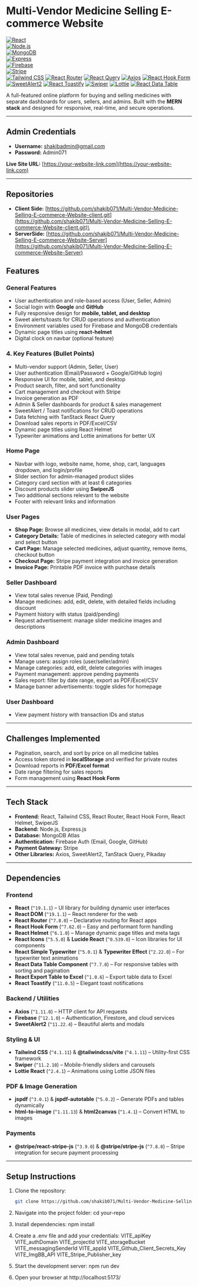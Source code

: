 # Multi-Vendor Medicine Selling E-commerce Website


[![React](https://img.shields.io/badge/React-17.0.2-blue?logo=react)](https://reactjs.org/)  
[![Node.js](https://img.shields.io/badge/Node.js-18.0-green?logo=node.js)](https://nodejs.org/)  
[![MongoDB](https://img.shields.io/badge/MongoDB-6.0.2-brightgreen?logo=mongodb)](https://www.mongodb.com/)  
[![Express](https://img.shields.io/badge/Express-4.18.2-black?logo=express)](https://expressjs.com/)  
[![Firebase](https://img.shields.io/badge/Firebase-9.22-yellow?logo=firebase)](https://firebase.google.com/)  
[![Stripe](https://img.shields.io/badge/Stripe-8.0-purple?logo=stripe)](https://stripe.com/)  
[![Tailwind CSS](https://img.shields.io/badge/TailwindCSS-4.1.11-blue?logo=tailwind-css)](https://tailwindcss.com/)
[![React Router](https://img.shields.io/badge/React%20Router-7.8.0-red?logo=react-router)](https://reactrouter.com/)
[![React Query](https://img.shields.io/badge/React%20Query-5.85.0-blue?logo=react-query)](https://tanstack.com/query/v5)
[![Axios](https://img.shields.io/badge/Axios-1.11.0-lightgrey?logo=axios)](https://axios-http.com/)
[![React Hook Form](https://img.shields.io/badge/React%20Hook%20Form-7.62.0-blueviolet?logo=react)](https://react-hook-form.com/)
[![SweetAlert2](https://img.shields.io/badge/SweetAlert2-11.22.4-orange?logo=javascript)](https://sweetalert2.github.io/)
[![React Toastify](https://img.shields.io/badge/React%20Toastify-11.0.5-yellowgreen?logo=react)](https://fkhadra.github.io/react-toastify/)
[![Swiper](https://img.shields.io/badge/Swiper-11.2.10-skyblue?logo=swiper)](https://swiperjs.com/)
[![Lottie](https://img.shields.io/badge/Lottie-2.4.1-pink?logo=lottie)](https://lottiefiles.com/)
[![React Data Table](https://img.shields.io/badge/React%20Data%20Table-7.7.0-purple?logo=react)](https://www.npmjs.com/package/react-data-table-component)



A full-featured online platform for buying and selling medicines with separate dashboards for users, sellers, and admins. Built with the **MERN stack** and designed for responsive, real-time, and secure operations.

---

## Admin Credentials
- **Username:** shakibadmin@gmail.com 
- **Password:** Admin071  

**Live Site URL:** [https://your-website-link.com](https://your-website-link.com)

---

## Repositories 

- **Client Side:** [https://github.com/shakib071/Multi-Vendor-Medicine-Selling-E-commerce-Website-client.git](https://github.com/shakib071/Multi-Vendor-Medicine-Selling-E-commerce-Website-client.git)\
- **ServerSide:** [https://github.com/shakib071/Multi-Vendor-Medicine-Selling-E-commerce-Website-Server](https://github.com/shakib071/Multi-Vendor-Medicine-Selling-E-commerce-Website-Server)

## Features

### General Features
- User authentication and role-based access (User, Seller, Admin)  
- Social login with **Google** and **GitHub**  
- Fully responsive design for **mobile, tablet, and desktop**  
- Sweet alerts/toasts for CRUD operations and authentication  
- Environment variables used for Firebase and MongoDB credentials  
- Dynamic page titles using **react-helmet**  
- Digital clock on navbar (optional feature)  

### 4. Key Features (Bullet Points)

  -  Multi-vendor support (Admin, Seller, User)
  -  User authentication (Email/Password + Google/GitHub login)
  -  Responsive UI for mobile, tablet, and desktop
  -  Product search, filter, and sort functionality
  -  Cart management and checkout with Stripe
  -  Invoice generation as PDF
  -  Admin & Seller dashboards for product & sales management
  -  SweetAlert / Toast notifications for CRUD operations
  -  Data fetching with TanStack React Query
  -  Download sales reports in PDF/Excel/CSV
  -  Dynamic page titles using React Helmet
  -  Typewriter animations and Lottie animations for better UX

### Home Page
- Navbar with logo, website name, home, shop, cart, languages dropdown, and login/profile  
- Slider section for admin-managed product slides  
- Category card section with at least 6 categories  
- Discount products slider using **SwiperJS**  
- Two additional sections relevant to the website  
- Footer with relevant links and information  

### User Pages
- **Shop Page:** Browse all medicines, view details in modal, add to cart  
- **Category Details:** Table of medicines in selected category with modal and select button  
- **Cart Page:** Manage selected medicines, adjust quantity, remove items, checkout button  
- **Checkout Page:** Stripe payment integration and invoice generation  
- **Invoice Page:** Printable PDF invoice with purchase details  

### Seller Dashboard
- View total sales revenue (Paid, Pending)  
- Manage medicines: add, edit, delete, with detailed fields including discount  
- Payment history with status (paid/pending)  
- Request advertisement: manage slider medicine images and descriptions  

### Admin Dashboard
- View total sales revenue, paid and pending totals  
- Manage users: assign roles (user/seller/admin)  
- Manage categories: add, edit, delete categories with images  
- Payment management: approve pending payments  
- Sales report: filter by date range, export as PDF/Excel/CSV  
- Manage banner advertisements: toggle slides for homepage  

### User Dashboard
- View payment history with transaction IDs and status  

---

## Challenges Implemented
- Pagination, search, and sort by price on all medicine tables  
- Access token stored in **localStorage** and verified for private routes  
- Download reports in **PDF/Excel format**  
- Date range filtering for sales reports  
- Form management using **React Hook Form**  

---

## Tech Stack
- **Frontend:** React, Tailwind CSS, React Router, React Hook Form, React Helmet, SwiperJS  
- **Backend:** Node.js, Express.js  
- **Database:** MongoDB Atlas  
- **Authentication:** Firebase Auth (Email, Google, GitHub)  
- **Payment Gateway:** Stripe  
- **Other Libraries:** Axios, SweetAlert2, TanStack Query, Pikaday  

---

## Dependencies 

### Frontend
- **React** (`^19.1.1`) – UI library for building dynamic user interfaces  
- **React DOM** (`^19.1.1`) – React renderer for the web  
- **React Router** (`^7.8.0`) – Declarative routing for React apps  
- **React Hook Form** (`^7.62.0`) – Easy and performant form handling  
- **React Helmet** (`^6.1.0`) – Manage dynamic page titles and meta tags  
- **React Icons** (`^5.5.0`) & **Lucide React** (`^0.539.0`) – Icon libraries for UI components  
- **React Simple Typewriter** (`^5.0.1`) & **Typewriter Effect** (`^2.22.0`) – For typewriter text animations  
- **React Data Table Component** (`^7.7.0`) – For responsive tables with sorting and pagination  
- **React Export Table to Excel** (`^1.0.6`) – Export table data to Excel  
- **React Toastify** (`^11.0.5`) – Elegant toast notifications  

### Backend / Utilities
- **Axios** (`^1.11.0`) – HTTP client for API requests  
- **Firebase** (`^12.1.0`) – Authentication, Firestore, and cloud services  
- **SweetAlert2** (`^11.22.4`) – Beautiful alerts and modals  

### Styling & UI
- **Tailwind CSS** (`^4.1.11`) & **@tailwindcss/vite** (`^4.1.11`) – Utility-first CSS framework  
- **Swiper** (`^11.2.10`) – Mobile-friendly sliders and carousels  
- **Lottie React** (`^2.4.1`) – Animations using Lottie JSON files  

### PDF & Image Generation
- **jspdf** (`^3.0.1`) & **jspdf-autotable** (`^5.0.2`) – Generate PDFs and tables dynamically  
- **html-to-image** (`^1.11.13`) & **html2canvas** (`^1.4.1`) – Convert HTML to images  

### Payments
- **@stripe/react-stripe-js** (`^3.9.0`) & **@stripe/stripe-js** (`^7.8.0`) – Stripe integration for secure payment processing  

---

## Setup Instructions
1. Clone the repository:  
   ```bash
   git clone https://github.com/shakib071/Multi-Vendor-Medicine-Selling-E-commerce-Website-client.git

2. Navigate into the project folder:
    cd your-repo

3. Install dependencies:
    npm install

4. Create a .env file and add your credentials:
    VITE_apiKey
    VITE_authDomain
    VITE_projectId
    VITE_storageBucket
    VITE_messagingSenderId
    VITE_appId
    VITE_Github_Client_Secrets_Key
    VITE_ImgBB_API
    VITE_Stripe_Publisher_key

5. Start the development server:
    npm run dev

6. Open your browser at http://localhost:5173/

